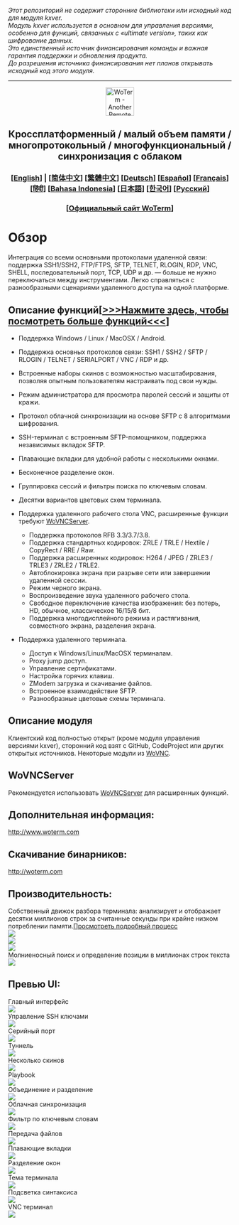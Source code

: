 *Этот репозиторий не содержит сторонние библиотеки или исходный код для модуля kxver.  
Модуль kxver используется в основном для управления версиями, особенно для функций, связанных с «ultimate version», таких как шифрование данных.  
Это единственный источник финансирования команды и важная гарантия поддержки и обновления продукта.  
До разрешения источника финансирования нет планов открывать исходный код этого модуля.*  
***
<p align="center">
  <img src="woterm.png" width="64" alt="WoTerm - Another Remote Access Assistant">
  <h2 style="text-align: center;">Кроссплатформенный / малый объем памяти / многопротокольный / многофункциональный / синхронизация с облаком</h2>
<h3 style="text-align: center;">
  [<a href="../README.md">English</a>] | 
  [<a href="README-zh_CN.md">简体中文</a>]
  [<a href="README-zh_TW.md">繁體中文</a>]
  [<a href="README-de.md">Deutsch</a>]
  [<a href="README-es.md">Español</a>]
  [<a href="README-fr.md">Français</a>]
  [<a href="README-hi.md">हिंदी</a>]
  [<a href="README-id.md">Bahasa Indonesia</a>]
  [<a href="README-ja.md">日本語</a>]
  [<a href="README-ko.md">한국어</a>]
  [<a href="README-ru.md">Русский</a>]
</h3>
  <h3 style="text-align: center;">[<a href="https://woterm.com">Официальный сайт WoTerm</a>]</a></h3>
</p>

# Обзор
Интеграция со всеми основными протоколами удаленной связи: поддержка SSH1/SSH2, FTP/FTPS, SFTP, TELNET, RLOGIN, RDP, VNC, SHELL, последовательный порт, TCP, UDP и др. — больше не нужно переключаться между инструментами. Легко справляться с разнообразными сценариями удаленного доступа на одной платформе.

## Описание функций[<a href="https://en.woterm.com/versions/">&gt;&gt;&gt;Нажмите здесь, чтобы посмотреть больше функций&lt;&lt;&lt;</a>]
- Поддержка Windows / Linux / MacOSX / Android.  
- Поддержка основных протоколов связи: SSH1 / SSH2 / SFTP / RLOGIN / TELNET / SERIALPORT / VNC / RDP и др.  
- Встроенные наборы скинов с возможностью масштабирования, позволяя опытным пользователям настраивать под свои нужды.  
- Режим администратора для просмотра паролей сессий и защиты от кражи.  
- Протокол облачной синхронизации на основе SFTP с 8 алгоритмами шифрования.  
- SSH-терминал с встроенным SFTP-помощником, поддержка независимых вкладок SFTP.  
- Плавающие вкладки для удобной работы с несколькими окнами.  
- Бесконечное разделение окон.  
- Группировка сессий и фильтры поиска по ключевым словам.  
- Десятки вариантов цветовых схем терминала.  

- Поддержка удаленного рабочего стола VNC, расширенные функции требуют [WoVNCServer](http://wovnc.com).  
  - Поддержка протоколов RFB 3.3/3.7/3.8.  
  - Поддержка стандартных кодировок: ZRLE / TRLE / Hextile / CopyRect / RRE / Raw.  
  - Поддержка расширенных кодировок: H264 / JPEG / ZRLE3 / TRLE3 / ZRLE2 / TRLE2.  
  - Автоблокировка экрана при разрыве сети или завершении удаленной сессии.  
  - Режим черного экрана.  
  - Воспроизведение звука удаленного рабочего стола.  
  - Свободное переключение качества изображения: без потерь, HD, обычное, классическое 16/15/8 бит.  
  - Поддержка многодисплейного режима и растягивания, совместного экрана, разделения экрана.  

- Поддержка удаленного терминала.  
  - Доступ к Windows/Linux/MacOSX терминалам.  
  - Proxy jump доступ.  
  - Управление сертификатами.  
  - Настройка горячих клавиш.  
  - ZModem загрузка и скачивание файлов.  
  - Встроенное взаимодействие SFTP.  
  - Разнообразные цветовые схемы терминала.  

## Описание модуля
Клиентский код полностью открыт (кроме модуля управления версиями kxver), сторонний код взят с GitHub, CodeProject или других открытых источников. Некоторые модули из [WoVNC](http://wovnc.com).  

## WoVNCServer
Рекомендуется использовать [WoVNCServer](http://wovnc.com) для расширенных функций.  

## Дополнительная информация:
<a href="http://www.woterm.com">http://www.woterm.com</a>  

## Скачивание бинарников:
<a href="http://woterm.com">http://woterm.com</a>  


## Производительность:
<div>Собственный движок разбора терминала: анализирует и отображает десятки миллионов строк за считанные секунды при крайне низком потреблении памяти.<a href="Performance-ru.md">Просмотреть подробный процесс<a>
<br><img src="timeseq1.png"/>
<br><img src="urandom_test_speed.png"/>
<br><img src="urandom_test_memory.png"/>
</div>
<div>Молниеносный поиск и определение позиции в миллионах строк текста<br><img src="search.gif"/></div>


## Превью UI:
<div>Главный интерфейс<br><img src="main.gif"/></div>
<div>Управление SSH ключами<br><img src="keymgr2.gif"></div>
<div>Серийный порт<br><img src="serialport.gif"></div>
<div>Туннель<br><img src="tunnel.png"></div>
<div>Несколько скинов<br><img src="skins.png"></div>
<div>Playbook<br><img src="playbook.gif"></div>
<div>Объединение и разделение<br><img src="merge.gif"></div>
<div>Облачная синхронизация<br><img src="sync.gif"></div>
<div>Фильтр по ключевым словам<br><img src="filter.gif"></div>
<div>Передача файлов<br><img src="sftp.gif"></div>
<div>Плавающие вкладки<br><img src="float.gif"></div>
<div>Разделение окон<br><img src="split.gif"></div>
<div>Тема терминала<br><img src="patten.gif"/></div>
<div>Подсветка синтаксиса<br><img src="highlight.gif"/></div>
<div>VNC терминал<br><img src="vnc.gif"/></div>
